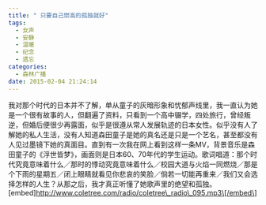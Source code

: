 ```yaml
---
title: " 只要自己崇高的孤独就好"
tags:
  - 女声
  - 安静
  - 温暖
  - 纪念
  - 遗忘
categories:
  - 森林广播
date: 2015-02-04 21:24:14
---
```


我对那个时代的日本并不了解，单从童子的灰暗形象和忧郁声线里，我一直认为她是一个很有故事的人，但翻遍了资料，只看到一个高中辍学，四处旅行，曾经叛逆，但婚后便很少再露面，似乎是很遵从常人发展轨迹的日本女性。似乎没有人了解她的私人生活，没有人知道森田童子是她的真名还是只是一个艺名，甚至都没有人见过墨镜下她的真面目。直到有一次我在网上看到这样一条MV，背景音乐是森田童子的《浮世皆梦》，画面则是日本60、70年代的学生运动。歌词唱道：那个时代究竟意味着什么／那时的悸动究竟意味着什么／校园大道与火焰一同燃烧／那是个下雨的星期五／闭上眼睛就看见你悲哀的笑脸／倘若一切能再重来／我们又会选择怎样的人生？从那之后，我才真正听懂了她歌声里的绝望和孤独。   \[embed\]http://www.coletree.com/radio/coletree\_radio\_095.mp3\[/embed\]
